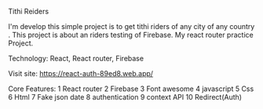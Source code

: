 Tithi Reiders

I'm develop this simple project is to get tithi riders of any city of any country .
This project is about an riders testing of Firebase. My react router practice Project.

Technology: React, React router, Firebase

Visit site: https://react-auth-89ed8.web.app/

Core Features:
1 React router
2 Firebase
3 Font awesome
4 javascript
5 Css
6 Html
7 Fake json date
8 authentication
9 context API
10 Redirect(Auth)
